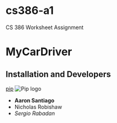 # cs386-a1
CS 386 Worksheet Assignment
# MyCarDriver
## Installation and Developers
[pip](https://pypi.org/project/pip/)
![Pip logo](https://pypi.org/static/images/logo-small.95de8436.svg)
- **Aaron Santiago**
- Nicholas Robishaw
- *Sergio Rabadan*
